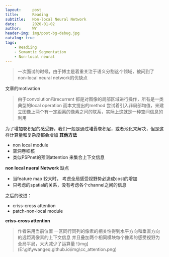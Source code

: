 ```yaml
---
layout:     post
title:      Reading
subtitle:   Non-local Neural Network
date:       2020-01-02
author:     WY
header-img: img/post-bg-debug.jpg
catalog: true
tags:
    - Readiing
    - Semantic Segmentation
    - Non-local neural
---
```

> 一次面试的时候，由于博主是着重关注于语义分割这个领域，被问到了non-local neural network的优缺点

文章的motivation
> 由于convolution和recurrent 都是对图像的局部区域进行操作，所有是一类典型的local operation
> 而本文提出的method 尝试着引入非局部均值，来建立图像上两个有一定距离的像素之间的联系，实际上这就是一种空间信息的利用

为了增加卷积层的感受野，我们一般是通过堆叠卷积层，或者池化来解决，但是这样计算量和复杂度都会增加
**其他方法**
- non local module
- 空洞卷积核
- 类似PSPnet的预测attention 来集合上下文信息

**non local nueral Network**
缺点
- 当feature map 较大时， 考虑全局感受视野势必造成cost的增加
- 只考虑的spatial的关系，没有考虑各个channel之间的信息

之后的改进：
- criss-cross attention
- patch-non-local module


**criss-cross attention**
> 作者采用当前位置 一区同行同列的像素的相关性得到水平方向和垂直方向的远距离像素的上下文信息
> 并且叠加两个相同模块每个像素的感受视野为全局平局，大大减少了运算量
![img] (E:\git\ywangeq.github.io\img\cc_attention.png)
